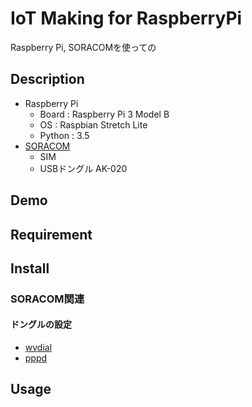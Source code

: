 IoT Making for RaspberryPi
====

Raspberry Pi, SORACOMを使っての

## Description

- Raspberry Pi
  - Board : Raspberry Pi 3 Model B
  - OS : Raspbian Stretch Lite
  - Python : 3.5
- [SORACOM](https://www.amazon.co.jp/dp/B01G1GSYHW)
  - SIM
  - USBドングル AK-020

## Demo

## Requirement

## Install

### SORACOM関連

#### ドングルの設定

- [wvdial](https://dev.soracom.io/jp/start/device_setting/#raspi_usb)
- [pppd](https://qiita.com/CLCL/items/95693f6a8daefc73ddaa)

## Usage
